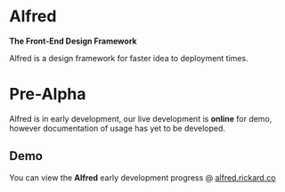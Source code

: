 # Alfred
**The Front-End Design Framework**

Alfred is a design framework for faster idea to deployment times.


# Pre-Alpha

Alfred is in early development, our live development is **online** for demo, however documentation of usage has yet to be developed.

## Demo

You can view the **Alfred** early development progress @ [alfred.rickard.co](https://alfred.rickard.co)